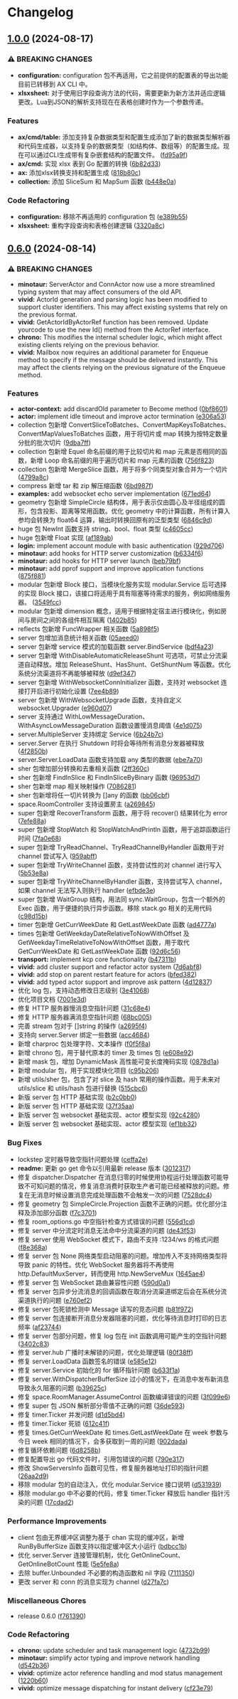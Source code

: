 # Changelog

## [1.0.0](https://github.com/kercylan98/minotaur/compare/v0.6.0...v1.0.0) (2024-08-17)

### ⚠ BREAKING CHANGES

- **configuration:** configuration 包不再适用，它之前提供的配置表的导出功能目前已转移到 AX CLI 中。
- **xlsxsheet:** 对于使用旧字段查询方法的代码，需要更新为新方法并适应逻辑更改。Lua到JSON的解析支持现在在表格创建时作为一个参数传递。

### Features

- **ax/cmd/table:** 添加支持复杂数据类型和配置生成添加了新的数据类型解析器和代码生成器，以支持复杂的数据类型（如结构体、数组等）的配置生成。现在可以通过CLI生成带有复杂嵌套结构的配置文件。 ([fd95a9f](https://github.com/kercylan98/minotaur/commit/fd95a9f76205e39348a007b8619038be05de97c6))
- **ax/cmd:** 实现 xlsx 表到 Go 配置的转换 ([6b82d33](https://github.com/kercylan98/minotaur/commit/6b82d330700ea5d84e9c3844137a0d8c9dda3381))
- **ax:** 添加xlsx转换支持和配置生成 ([818b80c](https://github.com/kercylan98/minotaur/commit/818b80c90883f85b35ebec5515dc5cbfac72fa85))
- **collection:** 添加 SliceSum 和 MapSum 函数 ([b448e0a](https://github.com/kercylan98/minotaur/commit/b448e0a9035a242df81f9c6ba0c2005e53418e72))

### Code Refactoring

- **configuration:** 移除不再适用的 configuration 包 ([e389b55](https://github.com/kercylan98/minotaur/commit/e389b5591f2eb46500d22a04b76900ded12331bb))
- **xlsxsheet:** 重构字段查询和表格创建逻辑 ([3320a8c](https://github.com/kercylan98/minotaur/commit/3320a8c8b1b9b8fec412ef86973931bd5d7e2672))

## [0.6.0](https://github.com/kercylan98/minotaur/compare/v0.6.0...v0.6.0) (2024-08-14)

### ⚠ BREAKING CHANGES

- **minotaur:** ServerActor and ConnActor now use a more streamlined typing system that may affect consumers of the old API.
- **vivid:** ActorId generation and parsing logic has been modified to support cluster identifiers. This may affect existing systems that rely on the previous format.
- **vivid:** GetActorIdByActorRef function has been removed. Update yourcode to use the new Id() method from the ActorRef interface.
- **chrono:** This modifies the internal scheduler logic, which might affect existing clients relying on the previous behavior.
- **vivid:** Mailbox now requires an additional parameter for Enqueue method to specify if the message should be delivered instantly. This may affect the clients relying on the previous signature of the Enqueue method.

### Features

- **actor-context:** add discardOld parameter to Become method ([0bf8601](https://github.com/kercylan98/minotaur/commit/0bf86015bd26429d2178b8ac3295b9a5e3d333b3))
- **actor:** implement idle timeout and improve actor termination ([e306a53](https://github.com/kercylan98/minotaur/commit/e306a5319604677772f81082abb0aa08d4af9286))
- collection 包新增 ConvertSliceToBatches、ConvertMapKeysToBatches、ConvertMapValuesToBatches 函数，用于将切片或 map 转换为按特定数量分批的批次切片 ([9dba7ff](https://github.com/kercylan98/minotaur/commit/9dba7ffe19f0b5502e06d3cafcd1602736e6648e))
- collection 包新增 Equel 命名前缀的用于比较切片和 map 元素是否相同的函数，新增 Loop 命名前缀的用于遍历切片和 map 元素的函数 ([756f823](https://github.com/kercylan98/minotaur/commit/756f823ca409477891f7368c5cc33bd1a06174af))
- collection 包新增 MergeSlice 函数，用于将多个同类型对象合并为一个切片 ([4799a8c](https://github.com/kercylan98/minotaur/commit/4799a8cb73d2bccb2b8a1fd0b33bc2a9746a3f89))
- compress 新增 tar 和 zip 解压缩函数 ([6bd987f](https://github.com/kercylan98/minotaur/commit/6bd987fce5d78cbd1c208e098a066dedca0b3fe5))
- **examples:** add websocket echo server implementation ([671ed64](https://github.com/kercylan98/minotaur/commit/671ed649550c16a1557053ce3c87b2a776584486))
- geometry 包新增 SimpleCircle 结构体，用于表示仅由圆心及半径组成的圆形，包含投影、距离等常用函数。优化 geometry 中的计算函数，所有计算入参均会转换为 float64 运算，输出时转换回原有的泛型类型 ([6846c9d](https://github.com/kercylan98/minotaur/commit/6846c9dfc70b8eb6b326529908ef18f29e4a2a30))
- huge 包 NewInt 函数支持 string、bool、float 类型 ([c4605cc](https://github.com/kercylan98/minotaur/commit/c4605cc4c30e4eeee29662265dfa852d58a96549))
- huge 包新增 Float 实现 ([af189ab](https://github.com/kercylan98/minotaur/commit/af189ab26b1ebf876e44ba508dc8d8600c2ec96f))
- **login:** implement account module with basic authentication ([929d706](https://github.com/kercylan98/minotaur/commit/929d7066ad47c0fb039e78bbc6882a8725eddf35))
- **minotaur:** add hooks for HTTP server customization ([b6334f6](https://github.com/kercylan98/minotaur/commit/b6334f66dbd51f4a7c8c28ac98d8140691f138db))
- **minotaur:** add hooks for HTTP server launch ([beb79bf](https://github.com/kercylan98/minotaur/commit/beb79bfb4364520022419f3a39881d6fd3fb36ac))
- **minotaur:** add pprof support and improve application functions ([875f881](https://github.com/kercylan98/minotaur/commit/875f8819a7479f005cec0d0a9b42d1cf00836e6b))
- modular 包新增 Block 接口，当模块化服务实现 modular.Service 后可选择的实现 Block 接口，该接口将适用于具有阻塞等待需求的服务，例如网络服务器。 ([3549fcc](https://github.com/kercylan98/minotaur/commit/3549fcca11691299e311928fb79ee15863a276cf))
- modular 包新增 dimension 概念，适用于根据特定宿主进行模块化，例如房间与房间之间的各组件相互隔离 ([1402b85](https://github.com/kercylan98/minotaur/commit/1402b854c617af0217f25ff49099b650959b7d3f))
- reflects 包新增 FuncWrapper 相关函数 ([5a898f5](https://github.com/kercylan98/minotaur/commit/5a898f58dc37027b3ba1b5deac6f573bb8d3c52f))
- server 包增加消息统计相关函数 ([05aeed0](https://github.com/kercylan98/minotaur/commit/05aeed05a1533e87237aefca0890533134eda4d2))
- server 包新增 service 模式的加载函数 server.BindService ([bdf4a23](https://github.com/kercylan98/minotaur/commit/bdf4a237df5e055851f06002e98d8727c5357e2c))
- server 包新增 WithDisableAutomaticReleaseShunt 可选项，可禁止分流渠道自动释放。增加 ReleaseShunt、HasShunt、GetShuntNum 等函数。优化系统分流渠道将不再能够被释放 ([d9ef347](https://github.com/kercylan98/minotaur/commit/d9ef3474a721ef7d98e0bfd9509378d25d18ef69))
- server 包新增 WithWebsocketConnInitializer 函数，支持对 websocket 连接打开后进行初始化设置 ([7ee4b89](https://github.com/kercylan98/minotaur/commit/7ee4b893cdc3e2bea8c2be39e254e4f3b13c5695))
- server 包新增 WithWebsocketUpgrade 函数，支持自定义 websocket.Upgrader ([e960d07](https://github.com/kercylan98/minotaur/commit/e960d07f49adb83359f92543053b2efe1e35d182))
- server 支持通过 WithLowMessageDuration、WithAsyncLowMessageDuration 函数设置慢消息阈值 ([4e1d075](https://github.com/kercylan98/minotaur/commit/4e1d075a059363ab39853e6b92f20668c11d0b74))
- server.MultipleServer 支持绑定 Service ([6b24b7c](https://github.com/kercylan98/minotaur/commit/6b24b7c5760705138a8818870de8afa692895fdd))
- server.Server 在执行 Shutdown 时将会等待所有消息分发器被释放 ([4f2850b](https://github.com/kercylan98/minotaur/commit/4f2850b355f788199d6270e9c4862188340ff797))
- server.Server.LoadData 函数支持加载 any 类型的数据 ([ebe7a70](https://github.com/kercylan98/minotaur/commit/ebe7a7049692e8aa4cf2e8cae9b1e5bfdd2836e4))
- sher 包增加部分转换和去重相关函数 ([2ff360c](https://github.com/kercylan98/minotaur/commit/2ff360c48c17573573b8ae41856fadf7e8784c3f))
- sher 包新增 FindInSlice 和 FindInSliceByBinary 函数 ([96953d7](https://github.com/kercylan98/minotaur/commit/96953d74e224c92916df4c6743122371895a626e))
- sher 包新增 map 相关映射操作 ([7086281](https://github.com/kercylan98/minotaur/commit/708628139985109a4fa192319c3eed6c33270623))
- sher 包新增将任一切片转换为 []any 的函数 ([bb06cbf](https://github.com/kercylan98/minotaur/commit/bb06cbfeb0418fa462743c3e6b2e7833ade2cbff))
- space.RoomController 支持设置房主 ([a269845](https://github.com/kercylan98/minotaur/commit/a269845dbbdc3827bf8626d038f4a9d9b87f786e))
- super 包新增 RecoverTransform 函数，用于将 recover() 结果转化为 error ([7efe88a](https://github.com/kercylan98/minotaur/commit/7efe88a0f4a8918541087d95a5d94a49a974727f))
- super 包新增 StopWatch 和 StopWatchAndPrintln 函数，用于追踪函数运行时间 ([7fa0e68](https://github.com/kercylan98/minotaur/commit/7fa0e6863613bbd137be98fa5f4d57345622e0c2))
- super 包新增 TryReadChannel、TryReadChannelByHandler 函数用于对 channel 尝试写入 ([959abff](https://github.com/kercylan98/minotaur/commit/959abff85f4cbf0c4c81b586317e39bf3dee3a80))
- super 包新增 TryWriteChannel 函数，支持尝试性的对 channel 进行写入 ([5b53e8a](https://github.com/kercylan98/minotaur/commit/5b53e8a2ac697bd3503740c8e564c8b485b6c664))
- super 包新增 TryWriteChannelByHandler 函数，支持尝试写入 channel，如果 channel 无法写入则执行 handler ([efbde3e](https://github.com/kercylan98/minotaur/commit/efbde3e3f80973800854b3e9c1f3bb27f8004b38))
- super 包新增 WaitGroup 结构，用法同 sync.WaitGroup，包含一个额外的 Exec 函数，用于便捷的执行异步函数。移除 stack.go 相关的无用代码 ([c98d15b](https://github.com/kercylan98/minotaur/commit/c98d15b0f242cff42f8114f03105b147a5a563c6))
- timer 包新增 GetCurrWeekDate 和 GetLastWeekDate 函数 ([ad4777a](https://github.com/kercylan98/minotaur/commit/ad4777a379753750fac9d98b7b4f0b80ca688c39))
- times 包新增 GetWeekdayDateRelativeToNowWithOffset 及 GetWeekdayTimeRelativeToNowWithOffset 函数，用于取代 GetCurrWeekDate 和 GetLastWeekDate 函数 ([92d6c56](https://github.com/kercylan98/minotaur/commit/92d6c5680d1a97540b5c00fe7643fa657e7c20f7))
- **transport:** implement kcp core functionality ([b47311b](https://github.com/kercylan98/minotaur/commit/b47311b7c9a79471aafa152df946d7e37d39bf0b))
- **vivid:** add cluster support and refactor actor system ([7d6abf8](https://github.com/kercylan98/minotaur/commit/7d6abf8ccfd8ced1713832bd912706a92329b643))
- **vivid:** add stop on parent restart feature for actors ([bfed382](https://github.com/kercylan98/minotaur/commit/bfed3827df1aa06508f66024561cc4fbf548dbfb))
- **vivid:** add typed actor support and improve ask pattern ([4d12837](https://github.com/kercylan98/minotaur/commit/4d12837fbb236b7c3f47d4ef5027267c03de62b4))
- 优化 log 包，支持动态修改日志级别 ([3e41068](https://github.com/kercylan98/minotaur/commit/3e4106861967f0b8f7a57f5365c135fdd323f63e))
- 优化项目文档 ([7001e3d](https://github.com/kercylan98/minotaur/commit/7001e3dbab84555f6d3ff35e6a1b95bd51efd801))
- 修复 HTTP 服务器慢消息空指针问题 ([31c68e4](https://github.com/kercylan98/minotaur/commit/31c68e42b758492f008822674e37434b3b5a8ecb))
- 修复 HTTP 服务器满消息空指针问题 ([68bc005](https://github.com/kercylan98/minotaur/commit/68bc005fe1fb997a0d50d94d8b1a653072473512))
- 完善 stream 包对于 []string 的操作 ([a2695f4](https://github.com/kercylan98/minotaur/commit/a2695f4fcf2a266d3fc535d67d05d07259168d2f))
- 支持向 server.Server 绑定一些数据 ([acc4684](https://github.com/kercylan98/minotaur/commit/acc468492fc76faa69d493c83098bfecbb1e720d))
- 新增 charproc 包处理字符、文本操作 ([f0f5f8a](https://github.com/kercylan98/minotaur/commit/f0f5f8a39636da358e866137d9308c6be0c80420))
- 新增 chrono 包，用于替代原本的 timer 及 times 包 ([e608e92](https://github.com/kercylan98/minotaur/commit/e608e9257ef2f3031319f586fcb2738c65214fb1))
- 新增 mask 包，增加 DynamicMask 高性能可变长度掩码实现 ([0878d1a](https://github.com/kercylan98/minotaur/commit/0878d1acbb36aab39e4a347e6f93d5c8fab2a48b))
- 新增 modular 包，用于实现模块化项目 ([c95b206](https://github.com/kercylan98/minotaur/commit/c95b206592b3be31c1fe5ece891434d03e968c73))
- 新增 utils/sher 包，包含了对 slice 及 hash 常用的操作函数。用于未来对 utils/slice 和 utils/hash 包进行替换 ([515cbc6](https://github.com/kercylan98/minotaur/commit/515cbc66ebe609aa3757ea0c89c8ba11a465e74c))
- 新版 server 包 HTTP 基础实现 ([b2c0bb0](https://github.com/kercylan98/minotaur/commit/b2c0bb0da3dd87520fa5fcf574d88c47f5a26a4a))
- 新版 server 包 HTTP 基础实现 ([37f35aa](https://github.com/kercylan98/minotaur/commit/37f35aa602e7172a5719ec35f17e99744be9c483))
- 新版 server 包 websocket 基础实现、actor 模型实现 ([92c4280](https://github.com/kercylan98/minotaur/commit/92c42800f13391940b8fc7c36eb0fb3b99f066ae))
- 新版 server 包 websocket 基础实现、actor 模型实现 ([ef1bb32](https://github.com/kercylan98/minotaur/commit/ef1bb321d7b38b3353ed9095c87cff9228f2dbfc))

### Bug Fixes

- lockstep 定时器导致空指针问题处理 ([ceffa2e](https://github.com/kercylan98/minotaur/commit/ceffa2e46fcf7aa246345af5a12e0c95fbaa50ab))
- **readme:** 更新 go get 命令以引用最新 release 版本 ([3012317](https://github.com/kercylan98/minotaur/commit/301231716e57d65b62c4086b3d62323aa0b04d74))
- 修复 dispatcher.Dispatcher 在消息归零的时候使用协程运行处理函数可能导致不可知问题的情况，修复消息消费时获取生产者可能已经被释放的问题。修复在无消息时候设置消息完成处理函数不会触发一次的问题 ([7528dc4](https://github.com/kercylan98/minotaur/commit/7528dc4a1b616e35d96dedf0e6afc5330af897c0))
- 修复 geometry 包 SimpleCircle.Projection 函数不正确的问题。优化部分注释及添加部分函数 ([f7c3701](https://github.com/kercylan98/minotaur/commit/f7c37016cef946c9e8e3a4366139c43fee5f8eb8))
- 修复 room_options.go 中空指针检查方式错误的问题 ([556d1cd](https://github.com/kercylan98/minotaur/commit/556d1cdc020c1ab1e7cd2e7bee76366311415e9a))
- 修复 server 中分流定时消息无法命中分流渠道的问题 ([de43f53](https://github.com/kercylan98/minotaur/commit/de43f531317c664a31d85dc14264b42652aadde5))
- 修复 server 使用 WebSocket 模式下，路由不支持 :1234/ws 的格式问题 ([f8e368a](https://github.com/kercylan98/minotaur/commit/f8e368a8caa93be1bebfadef6f65649b31eb3640))
- 修复 server 包 None 网络类型启动阻塞的问题。增加传入不支持网络类型将导致 panic 的特性。优化 WebSocket 服务器将不再使用 http.DefaultMuxServer，转而使用 http.NewServeMux ([1645ae4](https://github.com/kercylan98/minotaur/commit/1645ae47df879067ba286affec39e5bed168fa02))
- 修复 server 包 WebSocket 路由兼容性问题 ([590d0a1](https://github.com/kercylan98/minotaur/commit/590d0a1887412d62831a2cbbe5e699ac3fd19a6c))
- 修复 server 包异步分流消息的回调函数在取消分流渠道绑定后会在系统分流渠道执行的问题 ([e760ef2](https://github.com/kercylan98/minotaur/commit/e760ef2a0f6b76cbfe9129ddce19d9004d150866))
- 修复 server 包死锁检测中 Message 读写的竞态问题 ([b81f972](https://github.com/kercylan98/minotaur/commit/b81f972fdadb5fb1e5d13667f558ef4c58788036))
- 修复 server 包连接断开消息分发器阻塞的问题，优化等待消息时打印的日志频率 ([af23744](https://github.com/kercylan98/minotaur/commit/af237448d7b7019adcb5bfc8d6efa135f597c372))
- 修复 server 包部分问题，修复 log 包在 init 函数调用可能产生的空指针问题 ([3402c83](https://github.com/kercylan98/minotaur/commit/3402c83fd44e6c71db4401ef49667cada293c9c9))
- 修复 server.hub 广播时未解锁的问题，优化处理逻辑 ([80f38ff](https://github.com/kercylan98/minotaur/commit/80f38ffe9c5a603e432ee00692c9b9bc35ac65c7))
- 修复 server.LoadData 函数签名的错误 ([e585e12](https://github.com/kercylan98/minotaur/commit/e585e12a7243a37cbb335a72500f425d0de188bf))
- 修复 server.Service 初始化的 for 循环指针问题 ([b633f1a](https://github.com/kercylan98/minotaur/commit/b633f1af9fba3c075a25530543576e50520307ce))
- 修复 server.WithDispatcherBufferSize 过小的情况下，在消息中发布新消息导致永久阻塞的问题 ([b39625c](https://github.com/kercylan98/minotaur/commit/b39625c0cb5e1e8c04d10c263b0a9d75c6de6d40))
- 修复 space.RoomManager.AssumeControl 函数编译错误的问题 ([3f099e6](https://github.com/kercylan98/minotaur/commit/3f099e6f8e0c3a4540d8d88856745d71b1cb28b8))
- 修复 super 包 JSON 解析部分零值不正确的问题 ([36de593](https://github.com/kercylan98/minotaur/commit/36de5934ce1591fb6347d8b34f6550e2fe4811fb))
- 修复 timer.Ticker 并发问题 ([d1d5bd4](https://github.com/kercylan98/minotaur/commit/d1d5bd40d488bc1c7b2c4c1e0cbaa3b7190c87f4))
- 修复 timer.Ticker 死锁 ([612c41f](https://github.com/kercylan98/minotaur/commit/612c41ffd8858ff5f8f792316fc4a51a795df2a7))
- 修复 times.GetCurrWeekDate 和 times.GetLastWeekDate 在 week 参数与今日 week 相同的情况下，会多获取到一周的问题 ([902dada](https://github.com/kercylan98/minotaur/commit/902dadad5abffe215ababb5ce6d310141708f6fc))
- 修复循环依赖问题 ([6d8258b](https://github.com/kercylan98/minotaur/commit/6d8258b153fb7d3354d910d0d31e5cdf790364a0))
- 修复配置导出 go 代码文件时，引用包错误的问题 ([790e317](https://github.com/kercylan98/minotaur/commit/790e31764f10ee06916e222d896ac9050bc32faa))
- 修改 ShowServersInfo 函数可见性，修复服务器地址打印的指针问题 ([26aa2d9](https://github.com/kercylan98/minotaur/commit/26aa2d9ff8c064105f4e8f44bad5da9046d76718))
- 移除 modular 包的自动注入，优化 modular.Service 接口说明 ([d531939](https://github.com/kercylan98/minotaur/commit/d531939903e14fdc191263433214515fc12d8a93))
- 移除 modular.go 中不必要的代码，修复 timer.Ticker 释放后 handler 指针污染的问题 ([17cdad2](https://github.com/kercylan98/minotaur/commit/17cdad2c6e00b2ddb405ff8ec23344be60757640))

### Performance Improvements

- client 包由无界缓冲区调整为基于 chan 实现的缓冲区，新增 RunByBufferSize 函数支持以指定缓冲区大小运行 ([bdbcc1b](https://github.com/kercylan98/minotaur/commit/bdbcc1bb358deacbc2250a46b22ad758c7067f9b))
- 优化 server.Server 连接管理机制，优化 GetOnlineCount、GetOnlineBotCount 性能 ([5e5fe8a](https://github.com/kercylan98/minotaur/commit/5e5fe8acca8b2ef7a302997b0211a3103415bdf9))
- 去除 buffer.Unbounded 不必要的构造函数和 nil 字段 ([7111350](https://github.com/kercylan98/minotaur/commit/711135002217c9ccb16f944dfbf26a9b5f934c0d))
- 更改 server 和 conn 的消息实现为 channel ([d27fa7c](https://github.com/kercylan98/minotaur/commit/d27fa7c246319d2d4119c892b1808643db20a5e7))

### Miscellaneous Chores

- release 0.6.0 ([f761390](https://github.com/kercylan98/minotaur/commit/f761390c0c6a6f638980732f20af6e03b63c1a11))

### Code Refactoring

- **chrono:** update scheduler and task management logic ([4732b99](https://github.com/kercylan98/minotaur/commit/4732b9972719bd2ce9b62715eafa63c199e0d1d8))
- **minotaur:** simplify actor typing and improve network handling ([d542b36](https://github.com/kercylan98/minotaur/commit/d542b3669f3cfb4b113fa027925fbc3efd1f398f))
- **vivid:** optimize actor reference handling and mod status management ([1220b60](https://github.com/kercylan98/minotaur/commit/1220b601bc1675f09db5d0f7fa2de15f0426d4a2))
- **vivid:** optimize message dispatching for instant delivery ([cf23e79](https://github.com/kercylan98/minotaur/commit/cf23e7926adabd23bb6a0158259a717addd4cb5e))
